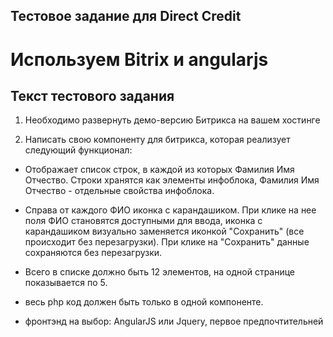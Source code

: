 ## Тестовое задание для Direct Credit

# Используем Bitrix и angularjs

## Текст тестового задания


1) Необходимо развернуть демо-версию Битрикса на вашем хостинге

2) Написать свою компоненту для битрикса, которая реализует следующий
функционал:
- Отображает список строк, в каждой из которых Фамилия Имя Отчество.
Строки хранятся как элементы инфоблока, Фамилия Имя Отчество -
отдельные свойства инфоблока.
- Справа от каждого ФИО иконка с карандашиком. При клике на нее поля ФИО
становятся доступными для ввода, иконка с карандашиком визуально
заменяется иконкой "Сохранить" (все происходит без перезагрузки). При
клике на "Сохранить" данные сохраняются без перезагрузки.
- Всего в списке должно быть 12 элементов, на одной странице
показывается по 5.
- весь php код должен быть только в одной компоненте.

- фронтэнд на выбор: AngularJS или Jquery, первое предпочтительней
